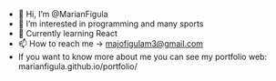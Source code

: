 - 👋 Hi, I’m @MarianFigula
- 👀 I’m interested in programming and many sports
- 🌱 Currently learning React
- 📫 How to reach me -> majofigulam3@gmail.com
- If you want to know more about me you can see my portfolio web: marianfigula.github.io/portfolio/

<!---
MarianFigula/MarianFigula is a ✨ special ✨ repository because its `README.md` (this file) appears on your GitHub profile.
You can click the Preview link to take a look at your changes.
--->
